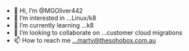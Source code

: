 - 👋 Hi, I’m @MGOliver442
- 👀 I’m interested in ...Linux/k8
- 🌱 I’m currently learning ...k8
- 💞️ I’m looking to collaborate on ...customer cloud migrations
- 📫 How to reach me ...marty@thesohobox.com.au

<!---
MGOliver442/MGOliver442 is a ✨ special ✨ repository because its `README.md` (this file) appears on your GitHub profile.
You can click the Preview link to take a look at your changes.
--->
